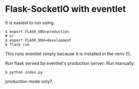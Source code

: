 # Flask-SocketIO with eventlet

It is easiest to run using:
```
$ export FLASK_ENV=production
# or
$ export FLASK_ENV=development
$ flask run
```
This runs eventlet simply because it is installed in the venv (!).

Run flask served by eventlet's production server:
Run manually:
```
$ python index.py
```
production mode only?.
